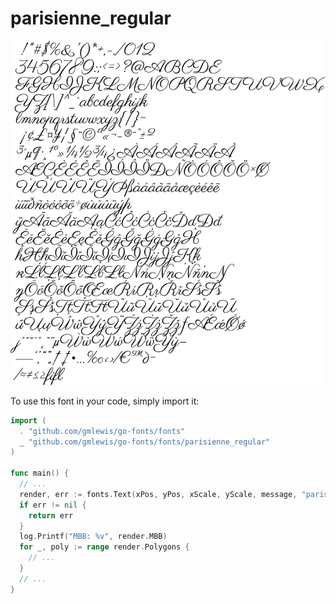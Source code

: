 # parisienne_regular

![parisienne_regular](parisienne_regular.png)

To use this font in your code, simply import it:

```go
import (
  . "github.com/gmlewis/go-fonts/fonts"
  _ "github.com/gmlewis/go-fonts/fonts/parisienne_regular"
)

func main() {
  // ...
  render, err := fonts.Text(xPos, yPos, xScale, yScale, message, "parisienne_regular", Center)
  if err != nil {
    return err
  }
  log.Printf("MBB: %v", render.MBB)
  for _, poly := range render.Polygons {
    // ...
  }
  // ...
}
```
